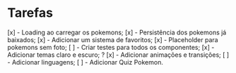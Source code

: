 # Tarefas

[x] - Loading ao carregar os pokemons;
[x] - Persistência dos pokemons já baixados;
[x] - Adicionar um sistema de favoritos;
[x] - Placeholder para pokemons sem foto;
[ ] - Criar testes para todos os componentes;
[x] - Adicionar temas claro e escuro; ?
[x] - Adicionar animações e transições;
[ ] - Adicionar linguagens;
[ ] - Adicionar Quiz Pokemon.
